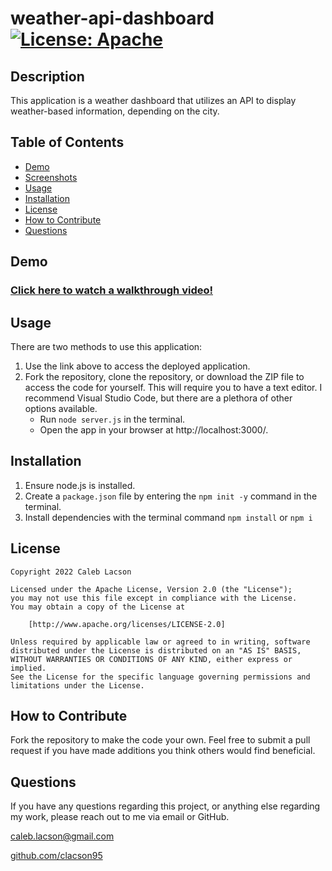 # weather-api-dashboard [![License: Apache](https://img.shields.io/badge/License-Apache_2.0-blue.svg)](https://opensource.org/licenses/Apache-2.0)

## Description
This application is a weather dashboard that utilizes an API to display weather-based information, depending on the city.

## Table of Contents
* [Demo](#demo)
* [Screenshots](#screenshots)
* [Usage](#usage)
* [Installation](#installation)
* [License](#license)
* [How to Contribute](#how-to-contribute)
* [Questions](#questions)

## Demo
### [Click here to watch a walkthrough video!](https://youtu.be/Fouyajb_YxU)

## Usage

There are two methods to use this application:

1. Use the link above to access the deployed application.
2. Fork the repository, clone the repository, or download the ZIP file to access the code for yourself. This will require you to have a text editor. I recommend Visual Studio Code, but there are a plethora of other options available.
    * Run `node server.js` in the terminal.
    * Open the app in your browser at http://localhost:3000/.

## Installation
1. Ensure node.js is installed. 
3. Create a `package.json` file by entering the `npm init -y` command in the terminal. 
4. Install dependencies with the terminal command `npm install` or `npm i`

## License

    Copyright 2022 Caleb Lacson

    Licensed under the Apache License, Version 2.0 (the "License");
    you may not use this file except in compliance with the License.
    You may obtain a copy of the License at

        [http://www.apache.org/licenses/LICENSE-2.0]

    Unless required by applicable law or agreed to in writing, software
    distributed under the License is distributed on an "AS IS" BASIS,
    WITHOUT WARRANTIES OR CONDITIONS OF ANY KIND, either express or implied.
    See the License for the specific language governing permissions and
    limitations under the License.

## How to Contribute
Fork the repository to make the code your own. Feel free to submit a pull request if you have made additions you think others would find beneficial.

## Questions
If you have any questions regarding this project, or anything else regarding my work, please reach out to me via email or GitHub.

[caleb.lacson@gmail.com](caleb.lacson@gmail.com)
  
[github.com/clacson95](github.com/clacson95)
